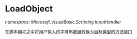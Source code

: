 ﻿
# LoadObject
_namespace: [Microsoft.VisualBasic.Scripting.InputHandler](N-Microsoft.VisualBasic.Scripting.InputHandler.md)_

在脚本编程之中将用户输入的字符串数据转换为目标类型的方法接口




